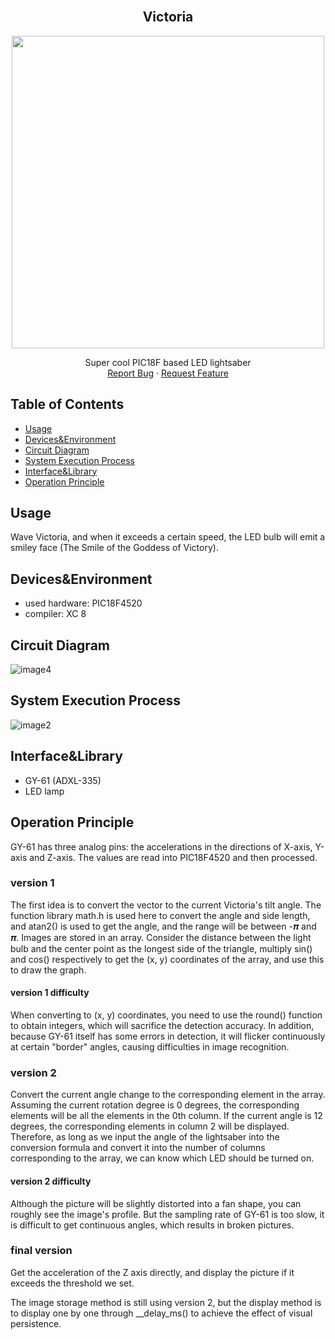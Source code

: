 <!-- PROJECT LOGO -->
<br />
<div align="center">
  <h2 align="center">Victoria</h2>
  <a href="https://github.com/kuouu/victoria">
    <img src="https://user-images.githubusercontent.com/20458463/204020064-fc8663e5-58d3-4700-8a0e-fb742d2321d0.gif" height="500px">
  </a>
  <p align="center">
    Super cool PIC18F based LED lightsaber
    <br />
    <a href="https://github.com/kuouu/victoria/issues">Report Bug</a>
    ·
    <a href="https://github.com/kuouu/victoria/issues">Request Feature</a>
  </p>
</div>

## Table of Contents

- [Usage](#usage)
- [Devices&Environment](#Devices&Environment)
- [Circuit Diagram](#Circuit-Diagram)
- [System Execution Process](#System-Execution-Process)
- [Interface&Library](#Interface&Library)
- [Operation Principle](#Operation-Principle)

## Usage

Wave Victoria, and when it exceeds a certain speed, the LED bulb will emit a smiley face (The Smile of the Goddess of Victory).

## Devices&Environment

- used hardware: PIC18F4520
- compiler: XC 8

## Circuit Diagram

![image4](https://user-images.githubusercontent.com/20458463/204086291-77ff5bc4-fa42-4380-bd5e-5550e18966a5.png)

## System Execution Process

![image2](https://user-images.githubusercontent.com/20458463/204086392-7a187b9d-3168-490a-b2d0-cb601715bff5.png)

## Interface&Library

- GY-61 (ADXL-335)
- LED lamp

## Operation Principle

GY-61 has three analog pins: the accelerations in the directions of X-axis, Y-axis and Z-axis. The values are read into PIC18F4520 and then processed.

### version 1

The first idea is to convert the vector to the current Victoria's tilt angle. The function library math.h is used here to convert the angle and side length, and atan2() is used to get the angle, and the range will be between -𝝅 and 𝝅.
Images are stored in an array. Consider the distance between the light bulb and the center point as the longest side of the triangle, multiply sin() and cos() respectively to get the (x, y) coordinates of the array, and use this to draw the graph.

#### version 1 difficulty

When converting to (x, y) coordinates, you need to use the round() function to obtain integers, which will sacrifice the detection accuracy. In addition, because GY-61 itself has some errors in detection, it will flicker continuously at certain "border" angles, causing difficulties in image recognition.

### version 2

Convert the current angle change to the corresponding element in the array. Assuming the current rotation degree is 0 degrees, the corresponding elements will be all the elements in the 0th column. If the current angle is 12 degrees, the corresponding elements in column 2 will be displayed.
Therefore, as long as we input the angle of the lightsaber into the conversion formula and convert it into the number of columns corresponding to the array, we can know which LED should be turned on.

#### version 2 difficulty

Although the picture will be slightly distorted into a fan shape, you can roughly see the image's profile. But the sampling rate of  GY-61 is too slow, it is difficult to get continuous angles, which results in broken pictures.

### final version

Get the acceleration of the Z axis directly, and display the picture if it exceeds the threshold we set.

The image storage method is still using version 2, but the display method is to display one by one through __delay_ms() to achieve the effect of visual persistence.
